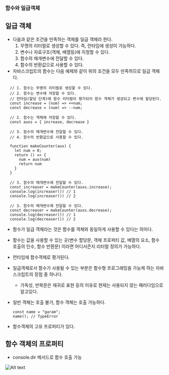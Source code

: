 ### 함수와 일급객체

## 일급 객체

- 다음과 같은 조건을 만족하는 객체를 일급 객체라 한다.
  1. 무명의 리터럴로 생성할 수 있다. 즉, 런타임에 생성이 가능하다.
  2. 변수나 자료구조(객체, 배열등)에 지정할 수 있다.
  3. 함수의 매개변수에 전달할 수 있다.
  4. 함수의 반환값으로 사용할 수 있다.
- 자바스크립트의 함수는 다음 예제와 같이 위의 조건을 모두 만족하므로 일급 객체다.

```
  // 1. 함수는 무명의 리터럴로 생성할 수 있다.
  // 2. 함수는 변수에 저장할 수 있다.
  // 런타임(할당 단계)에 함수 리터럴이 평가되어 함수 객체가 생성되고 변수에 할당된다.
  const increase = (num) => ++num;
  const decrease = (num) => --num;

  // 2. 함수는 객체에 저장할 수 있다.
  const auxs = { increase, decrease }

  // 3. 함수의 매개변수에 전달할 수 있다.
  // 4. 함수의 반환값으로 사용할 수 있다.

  function makeCounter(aux) {
    let num = 0;
    return () => {
      num = aux(num)
      return num
    }
  }

  // 3. 함수의 매개변수에 전달할 수 있다.
  const increaser = makeCounter(auxs.increase);
  console.log(increaser()) // 1
  console.log(increaser()) // 2

  // 3. 함수의 매개변수에 전달할 수 있다.
  const decreaser = makeCounter(auxs.decrease);
  console.log(decreaser()) // 1
  console.log(decreaser()) // 2
```

- 함수가 일급 객체라는 것은 함수를 객체와 동일하게 사용할 수 있다는 의미다.
- 함수는 값을 사용할 수 있는 곳(변수 할당문, 객체 프로퍼티 값, 배열의 요소, 함수 호출의 인수, 함수 반환문) 이라면 어디서즌지 리터럴 정의가 가능하다.
- 런타임에 함수객체로 평가된다.
- 일급객체로서 함수가 사용될 수 있는 부분은 함수형 프로그래밍을 가능케 하는 자바스크립트의 장점 중 하나다.

  - 가독성, 반복문은 재귀로 표현 등의 이유로 현재는 사용되지 않는 패러다임으로 알고있다.

- 일반 객체는 호출 불가, 함수 객체는 호출 가능하다.

  ```
  const name = "garam";
  name(); // TypeError
  ```

- 함수객체의 고유 프로퍼티가 있다.

## 함수 객체의 프로퍼티

- console.dir 메서드로 함수 호출 가능

![Alt text](/cap-1.png "Optional title")
